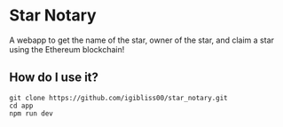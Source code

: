 # Star Notary
A webapp to get the name of the star, owner of the star, and claim a star using the Ethereum blockchain!

## How do I use it?

```
git clone https://github.com/igibliss00/star_notary.git
cd app
npm run dev
```


